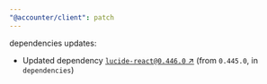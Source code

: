 ```yaml
---
"@accounter/client": patch
---
```

dependencies updates:
  - Updated dependency [`lucide-react@0.446.0` ↗︎](https://www.npmjs.com/package/lucide-react/v/0.446.0) (from `0.445.0`, in `dependencies`)
